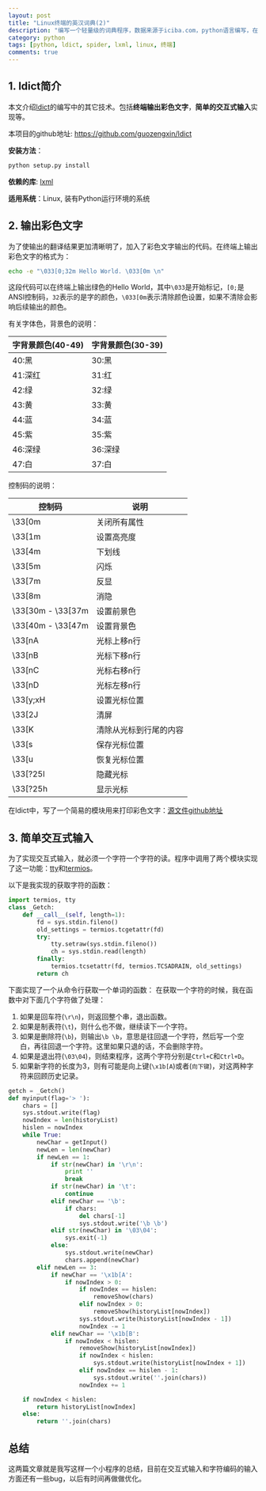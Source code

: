 ```yaml
---
layout: post
title: "Linux终端的英汉词典(2)"
description: "编写一个轻量级的词典程序，数据来源于iciba.com，python语言编写，在linux平台上运行."
category: python
tags: [python, ldict, spider, lxml, linux, 终端]
comments: true
---
```


## 1. ldict简介

本文介绍[ldict][]的编写中的其它技术。包括**终端输出彩色文字**，**简单的交互式输入**实现等。

本项目的github地址: <https://github.com/guozengxin/ldict>

**安装方法**：

```python
python setup.py install
```

**依赖的库**: [lxml][]

**适用系统**：Linux, 装有Python运行环境的系统

<!-- more -->

## 2. 输出彩色文字

为了使输出的翻译结果更加清晰明了，加入了彩色文字输出的代码。在终端上输出彩色文字的格式为：

```bash
echo -e "\033[0;32m Hello World. \033[0m \n"
```

这段代码可以在终端上输出绿色的Hello World，其中`\033`是开始标记，`[0;`是ANSI控制码，`32`表示的是字的颜色，`\033[0m`表示清除颜色设置，如果不清除会影响后续输出的颜色。

有关字体色，背景色的说明：

字背景颜色(40-49)| 字背景颜色(30-39)
-----------------|:-----------------
40:黑            | 30:黑
41:深红          | 31:红
42:绿            | 32:绿
43:黄            | 33:黄
44:蓝            | 34:蓝
45:紫            | 35:紫
46:深绿          | 36:深绿
47:白            | 37:白

控制码的说明：

控制码           | 说明
-----------------|------------------
\33[0m           | 关闭所有属性
\33[1m           | 设置高亮度
\33[4m           | 下划线
\33[5m           | 闪烁
\33[7m           | 反显
\33[8m           | 消隐
\33[30m - \33[37m| 设置前景色
\33[40m - \33[47m| 设置背景色
\33[nA           | 光标上移n行
\33[nB           | 光标下移n行
\33[nC           | 光标右移n行
\33[nD           | 光标左移n行
\33[y;xH         | 设置光标位置
\33[2J           | 清屏
\33[K            | 清除从光标到行尾的内容
\33[s            | 保存光标位置
\33[u            | 恢复光标位置
\33[?25l         | 隐藏光标
\33[?25h         | 显示光标

在ldict中，写了一个简易的模块用来打印彩色文字：[源文件github地址](https://github.com/guozengxin/ldict/blob/master/ldutil/colorprint.py)

## 3. 简单交互式输入

为了实现交互式输入，就必须一个字符一个字符的读。程序中调用了两个模块实现了这一功能：[tty][]和[termios][]。

以下是我实现的获取字符的函数：

```python
import termios, tty
class _Getch:
    def __call__(self, length=1):
        fd = sys.stdin.fileno()
        old_settings = termios.tcgetattr(fd)
        try:
            tty.setraw(sys.stdin.fileno())
            ch = sys.stdin.read(length)
        finally:
            termios.tcsetattr(fd, termios.TCSADRAIN, old_settings)
        return ch
```

下面实现了一个从命令行获取一个单词的函数：
在获取一个字符的时候，我在函数中对下面几个字符做了处理：

1. 如果是回车符(`\r\n`)，则返回整个串，退出函数。
2. 如果是制表符(`\t`)，则什么也不做，继续读下一个字符。
3. 如果是删除符(`\b`)，则输出`\b \b`，意思是往回退一个字符，然后写一个空白，再往回退一个字符。这里如果只退的话，不会删除字符。
4. 如果是退出符(`\03\04`)，则结束程序，这两个字符分别是`Ctrl+C`和`Ctrl+D`。
5. 如果新字符的长度为3，则有可能是向上键(`\x1b[A`)或者(`向下键`)，对这两种字符来回顾历史记录。

```python
getch = _Getch()
def myinput(flag='> '):
    chars = []
    sys.stdout.write(flag)
    nowIndex = len(historyList)
    hislen = nowIndex
    while True:
        newChar = getInput()
        newLen = len(newChar)
        if newLen == 1:
            if str(newChar) in '\r\n':
                print ''
                break
            if str(newChar) in '\t':
                continue
            elif newChar == '\b':
                if chars:
                    del chars[-1]
                    sys.stdout.write('\b \b')
            elif str(newChar) in '\03\04':
                sys.exit(-1)
            else:
                sys.stdout.write(newChar)
                chars.append(newChar)
        elif newLen == 3:
            if newChar == '\x1b[A':
                if nowIndex > 0:
                    if nowIndex == hislen:
                        removeShow(chars)
                    elif nowIndex > 0:
                        removeShow(historyList[nowIndex])
                    sys.stdout.write(historyList[nowIndex - 1])
                    nowIndex -= 1
            elif newChar == '\x1b[B':
                if nowIndex < hislen:
                    removeShow(historyList[nowIndex])
                    if nowIndex < hislen:
                        sys.stdout.write(historyList[nowIndex + 1])
                    elif nowIndex == hislen - 1:
                        sys.stdout.write(''.join(chars))
                    nowIndex += 1

    if nowIndex < hislen:
        return historyList[nowIndex]
    else:
        return ''.join(chars)
```

## 总结

这两篇文章就是我写这样一个小程序的总结，目前在交互式输入和字符编码的输入方面还有一些bug，以后有时间再做做优化。

[termios]: https://docs.python.org/2/library/termios.html
[tty]: https://docs.python.org/2/library/tty.html
[lxml]: http://lxml.de/
[ldict]: https://github.com/guozengxin/ldict
[colorprint]: http://www.cnblogs.com/ruihong/archive/2012/10/22/linux_terminal_output_color_text.html

